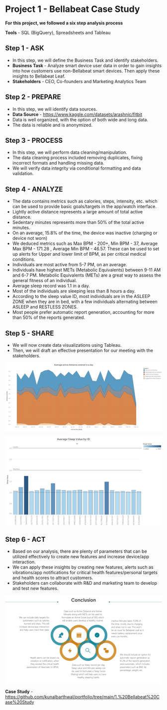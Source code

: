 # Project 1 - Bellabeat Case Study

**For this project, we followed a six step analysis process**

**Tools** - SQL (BigQuery), Spreadsheets and Tableau

## Step 1 - ASK 
* In this step, we will define the Business Task and identify stakeholders.
* **Business Task** - Analyze smart device user data in order to gain insights into how customers use non-Bellabeat smart devices. Then apply these insights to Bellabeat Leaf.
* **Stakeholders** - CEO, Co-founders and Marketing Analytics Team

## Step 2 - PREPARE
* In this step, we will identify data sources.
* **Data Source** - <https://www.kaggle.com/datasets/arashnic/fitbit>
* Data is well organized, with the option of both wide and long data.
* The data is reliable and is anonymized.

## Step 3 - PROCESS
* In this step, we will perform data cleaning/manipulation.
* The data cleaning process included removing duplicates, fixing incorrect formats and handling missing data.
* We will verify data integrity via conditional formatting and data validation.

## Step 4 - ANALYZE
* The data contains metrics such as calories, steps, intensity, etc. which can be used to provide basic goals/targets in the app/watch interface.
* Lightly active distance represents a large amount of total active distance.
* Sedentary minutes represents more than 50%  of the total active minutes.
* On an average, 15.8% of the time, the device was inactive (charging or device not worn)
* We deduced metrics such as Max BPM - 200+, Min BPM - 37, Average Max BPM - 171.28 , Average Min BPM - 46.57. These can be used to set up alerts for Upper and lower limit of BPM, as per critical medical conditions.
* Individuals are most active from 5-7 PM, on an average.
* Individuals have highest METs (Metabolic Equivalents) between 9-11 AM and 6-7 PM. Metabolic Equivalents (METs) are a great way to assess the general fitness of an individual.
* Average sleep record was 1.1 in a day.
* Most of the individuals are sleeping less than 8 hours a day. 
* According to the sleep value ID, most individuals are in the ASLEEP ZONE when they are in bed, with a few individuals alternating between ASLEEP and RESTLESS ZONES.
* Most people prefer automatic report generation, accounting for more than 50% of the reports generated.

## Step 5 - SHARE
* We will now create data visualizations using Tableau.
* Then, we will draft an effective presentation for our meeting with the stakeholders.

![Daily Active Distance](https://github.com/kunalbarthwal/portfolio/blob/main/1.%20Bellabeat%20Case%20Study/Tableau%20Visualizations/Daily%20Active%20Distance.png "Daily Active Distance")

![Average Sleep Value](https://github.com/kunalbarthwal/portfolio/blob/main/1.%20Bellabeat%20Case%20Study/Tableau%20Visualizations/Sleep%20Value.png
 "Average Sleep Value")

## Step 6 - ACT
* Based on our analysis, there are plenty of parameters that can be utilized effectively to create new features and increase device/app interaction.
* We can apply these insights by creating new features, alerts such as vibrations/app notifications for critical health features/personal targets and health scores to attract customers.
* Stakeholders can collaborate with R&D and marketing team to develop and test new features.

![Conclusion](https://github.com/kunalbarthwal/portfolio/blob/main/1.%20Bellabeat%20Case%20Study/Tableau%20Visualizations/Conclusion.png "Conclusion")

**Case Study** - <https://github.com/kunalbarthwal/portfolio/tree/main/1.%20Bellabeat%20Case%20Study>
